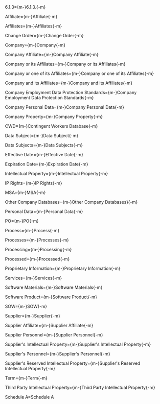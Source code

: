 6.1.3={m-}6.1.3.{-m}

Affiliate={m-}Affiliate{-m}

Affiliates={m-}Affiliates{-m}

Change Order={m-}Change Order{-m}

Company={m-}Company{-m}

Company Affiliate={m-}Company Affiliate{-m}

Company or its Affiliates={m-}Company or its Affiliates{-m}

Company or one of its Affiliates={m-}Company or one of its Affiliates{-m}

Company and its Affiliates={m-}Company and its Affiliates{-m}

Company Employment Data Protection Standards={m-}Company Employment Data Protection Standards{-m}

Company Personal Data={m-}Company Personal Data{-m}

Company Property={m-}Company Property{-m}

CWD={m-}Contingent Workers Database{-m}

Data Subject={m-}Data Subject{-m}

Data Subjects={m-}Data Subjects{-m}

Effective Date={m-}Effective Date{-m}

Expiration Date={m-}Expiration Date{-m}

Intellectual Property={m-}Intellectual Property{-m}

IP Rights={m-}IP Rights{-m}

MSA={m-}MSA{-m}

Other Company Databases={m-}Other Company Databases}{-m}

Personal Data={m-}Personal Data{-m}

PO={m-}PO{-m}

Process={m-}Process{-m}

Processes={m-}Processes{-m}

Processing={m-}Processing{-m}

Processed={m-}Processed{-m}

Proprietary Information={m-}Proprietary Information{-m}

Services={m-}Services{-m}

Software Materials={m-}Software Materials{-m}

Software Product={m-}Software Product{-m}

SOW={m-}SOW{-m}

Supplier={m-}Supplier{-m}

Supplier Affiliate={m-}Supplier Affiliate{-m}

Supplier Personnel={m-}Supplier Personnel{-m}

Supplier's Intellectual Property={m-}Supplier's Intellectual Property{-m}

Supplier's Personnel={m-}Supplier's Personnel{-m}

Supplier's Reserved Intellectual Property={m-}Supplier's Reserved Intellectual Property{-m}

Term={m-}Term{-m}

Third Party Intellectual Property={m-}Third Party Intellectual Property{-m}

Schedule A=Schedule A
